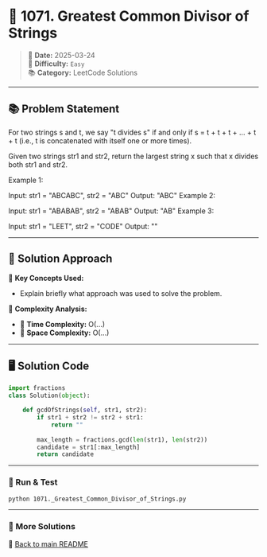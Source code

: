 
# 🌟 1071. Greatest Common Divisor of Strings

> 📏 **Date:** 2025-03-24  
> 🌟 **Difficulty:** `Easy`  
> 📚 **Category:** LeetCode Solutions  

---

## 📚 Problem Statement  
For two strings s and t, we say "t divides s" if and only if s = t + t + t + ... + t + t (i.e., t is concatenated with itself one or more times).

Given two strings str1 and str2, return the largest string x such that x divides both str1 and str2.

 

Example 1:

Input: str1 = "ABCABC", str2 = "ABC"
Output: "ABC"
Example 2:

Input: str1 = "ABABAB", str2 = "ABAB"
Output: "AB"
Example 3:

Input: str1 = "LEET", str2 = "CODE"
Output: ""

---

## 💪 Solution Approach  
🔹 **Key Concepts Used:**  
- Explain briefly what approach was used to solve the problem.

🔹 **Complexity Analysis:**  
- 🫠 **Time Complexity:** O(...)  
- 📂 **Space Complexity:** O(...)  

---

## 🖥️ Solution Code  
```python
import fractions
class Solution(object):

    def gcdOfStrings(self, str1, str2):
        if str1 + str2 != str2 + str1:
            return ""
        
        max_length = fractions.gcd(len(str1), len(str2))
        candidate = str1[:max_length]
        return candidate
```

---

### 🚀 Run & Test  
```bash
python 1071._Greatest_Common_Divisor_of_Strings.py
```

---

### 🔗 More Solutions  
📌 [Back to main README](../../../README.md)
